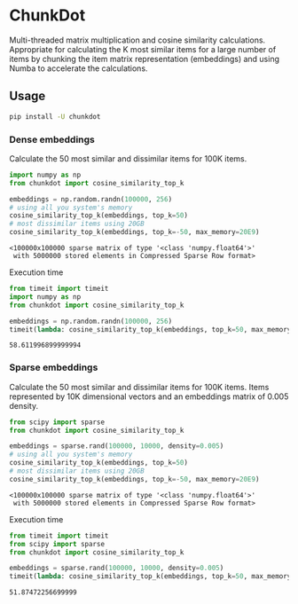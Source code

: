 # ChunkDot

Multi-threaded matrix multiplication and cosine similarity calculations. Appropriate for calculating the K most similar items for a large number of items by chunking the item matrix representation (embeddings) and using Numba to accelerate the calculations.

## Usage

```bash
pip install -U chunkdot
```

### Dense embeddings

Calculate the 50 most similar and dissimilar items for 100K items.

```python
import numpy as np
from chunkdot import cosine_similarity_top_k

embeddings = np.random.randn(100000, 256)
# using all you system's memory
cosine_similarity_top_k(embeddings, top_k=50)
# most dissimilar items using 20GB
cosine_similarity_top_k(embeddings, top_k=-50, max_memory=20E9)
```
```
<100000x100000 sparse matrix of type '<class 'numpy.float64'>'
 with 5000000 stored elements in Compressed Sparse Row format>
```

Execution time
```python
from timeit import timeit
import numpy as np
from chunkdot import cosine_similarity_top_k

embeddings = np.random.randn(100000, 256)
timeit(lambda: cosine_similarity_top_k(embeddings, top_k=50, max_memory=20E9), number=1)
```
```
58.611996899999994
```

### Sparse embeddings

Calculate the 50 most similar and dissimilar items for 100K items. Items represented by 10K dimensional vectors and an embeddings matrix of 0.005 density.

```python
from scipy import sparse
from chunkdot import cosine_similarity_top_k

embeddings = sparse.rand(100000, 10000, density=0.005)
# using all you system's memory
cosine_similarity_top_k(embeddings, top_k=50)
# most dissimilar items using 20GB
cosine_similarity_top_k(embeddings, top_k=-50, max_memory=20E9)
```
```
<100000x100000 sparse matrix of type '<class 'numpy.float64'>'
 with 5000000 stored elements in Compressed Sparse Row format>
```

Execution time

```python
from timeit import timeit
from scipy import sparse
from chunkdot import cosine_similarity_top_k

embeddings = sparse.rand(100000, 10000, density=0.005)
timeit(lambda: cosine_similarity_top_k(embeddings, top_k=50, max_memory=20E9), number=1)
```
```
51.87472256699999
```
